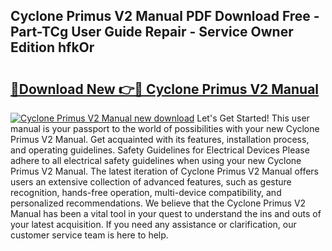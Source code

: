## Cyclone Primus V2 Manual PDF Download Free - Part-TCg User Guide Repair - Service Owner Edition hfkOr

# <h2><a href="http://cf10092.oget.top/?id=Cyclone+Primus+V2+Manual">🔗Download New 👉🔴 Cyclone Primus V2 Manual</a></h2>

[![Cyclone Primus V2 Manual new download](https://i.imgur.com/5g1atiW.png)](http://cf10092.oget.top/?id=Cyclone+Primus+V2+Manual)
Let's Get Started! This user manual is your passport to the world of possibilities with your new Cyclone Primus V2 Manual. Get acquainted with its features, installation process, and operating guidelines. Safety Guidelines for Electrical Devices Please adhere to all electrical safety guidelines when using your new Cyclone Primus V2 Manual. The latest iteration of Cyclone Primus V2 Manual offers users an extensive collection of advanced features, such as gesture recognition, hands-free operation, multi-device compatibility, and personalized recommendations. We believe that the Cyclone Primus V2 Manual has been a vital tool in your quest to understand the ins and outs of your latest acquisition. If you need any assistance or clarification, our customer service team is here to help.
